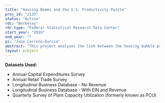 ```yaml
---
title: "Housing Booms and the U.S. Productivity Puzzle"
proj_id: "2133"
status: "Active"
rdc: "Berkeley"
rdc_type: "Federal Statistical Research Data Center"
start_year: "2019"
end_year: ""
pi: "Jose Carreno-Garcia"
abstract: "This project analyzes the link between the housing bubble preceding the Great Recession and the recent U.S. productivity slowdown. This will consist of two stages. The first stage of this analysis will deal with the direct effects of the housing bust on aggregate demand and consumption. The second stage of the analysis will explore the channels that connect the aggregate demand/consumption slowdown to the productivity slowdown."
layout: project
---
```


**Datasets Used:**

  - Annual Capital Expenditures Survey 
  - Annual Retail Trade Survey 
  - Longitudinal Business Database - No Revenue 
  - Longitudinal Business Database - With EIN and Revenue 
  - Quarterly Survey of Plant Capacity Utilization (formerly known as PCU) 

